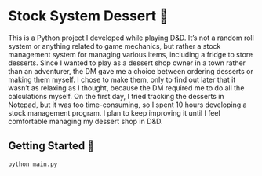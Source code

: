 # Stock System Dessert 🍰

This is a Python project I developed while playing D&D. It’s not a random roll system or anything related to game mechanics, 
but rather a stock management system for managing various items, including a fridge to store desserts. 
Since I wanted to play as a dessert shop owner in a town rather than an adventurer, the DM gave me a choice between ordering desserts or making them myself. 
I chose to make them, only to find out later that it wasn’t as relaxing as I thought, because the DM required me to do all the calculations myself. 
On the first day, I tried tracking the desserts in Notepad, but it was too time-consuming, so I spent 10 hours developing a stock management program. 
I plan to keep improving it until I feel comfortable managing my dessert shop in D&D.

## Getting Started 🔰

```
python main.py
```
